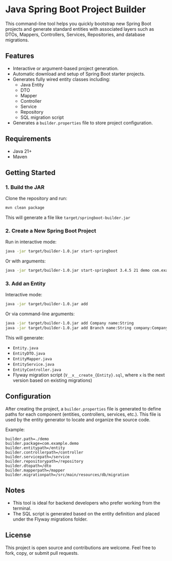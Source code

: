 # Java Spring Boot Project Builder

This command-line tool helps you quickly bootstrap new Spring Boot projects and generate standard entities with associated layers such as DTOs, Mappers, Controllers, Services, Repositories, and database migrations.

## Features

- Interactive or argument-based project generation.
- Automatic download and setup of Spring Boot starter projects.
- Generates fully wired entity classes including:
  - Java Entity
  - DTO
  - Mapper
  - Controller
  - Service
  - Repository
  - SQL migration script
- Generates a `builder.properties` file to store project configuration.

## Requirements

- Java 21+
- Maven

## Getting Started

### 1. Build the JAR

Clone the repository and run:

```bash
mvn clean package
```

This will generate a file like `target/springboot-builder.jar`

### 2. Create a New Spring Boot Project

Run in interactive mode:

```bash
java -jar target/builder-1.0.jar start-springboot
```

Or with arguments:

```bash
java -jar target/builder-1.0.jar start-springboot 3.4.5 21 demo com.example demo demo com.example.demo web,data-jpa,postgresql,lombok ./ localhost 5432 postgres public dbuser dbpassword
```

### 3. Add an Entity

Interactive mode:

```bash
java -jar target/builder-1.0.jar add
```

Or via command-line arguments:

```bash
java -jar target/builder-1.0.jar add Company name:String
java -jar target/builder-1.0.jar add Branch name:String company:Company foundingDate:LocalDate
```

This will generate:
- `Entity.java`
- `EntityDTO.java`
- `EntityMapper.java`
- `EntityService.java`
- `EntityController.java`
- Flyway migration script (`V__x__create_{Entity}.sql`, where `x` is the next version based on existing migrations)


## Configuration

After creating the project, a `builder.properties` file is generated to define paths for each component (entities, controllers, services, etc.). This file is used by the entity generator to locate and organize the source code.

Example:

```properties
builder.path=./demo
builder.package=com.example.demo
builder.entitypath=/entity
builder.controllerpath=/controller
builder.servicepath=/service
builder.repositorypath=/repository
builder.dtopath=/dto
builder.mapperpath=/mapper
builder.migrationpath=/src/main/resources/db/migration
```

## Notes

- This tool is ideal for backend developers who prefer working from the terminal.
- The SQL script is generated based on the entity definition and placed under the Flyway migrations folder.

## License

This project is open source and contributions are welcome. Feel free to fork, copy, or submit pull requests.
